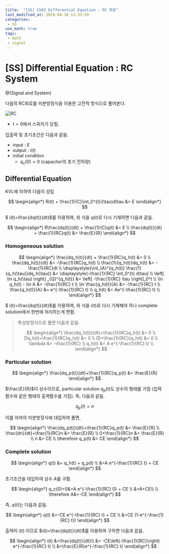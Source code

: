 ```yaml
---
title:  "[SS] Ch02 Differential Equation : RC 회로"
last_modified_at: 2019-04-10 11:33:59
categories:
 - SS
use_math: true
tags:
 - math
 - signal
---
```


# [SS] Differential Equation : RC System 

@(Signal and System)

다음의 RC회로를 미분방정식을 이용한 고전적 방식으로 풀어본다.

![RC](https://docs.google.com/drawings/d/e/2PACX-1vR2kKN5ZCcOWG17FavDIqii5uGvgJ6QQUprB6G1upB9Wj9PbAUyLAdhLU5hGJiDxa9d5l7R2VrIP3FA/pub?w=460&h=219)

* $t=0$에서 스위치가 닫힘.

입출력 및 초기조건은 다음과 같음.

* input : $E$
* output : $i(t)$
* initial condition
	* $q_c(0)=0$ (capacitor의 초기 전하량)


## Differential Equation

KVL에 의하여 다음이 성립

$$
\begin{align*}
Ri(t) + \frac{1}{C}\int_0^{t}i(\tau)d\tau &= E
\end{align*}
$$ 

$ i(t)=\frac{dq(t)}{dt}$를 이용하여, 위 식을 $q(t)$로 다시 기재하면 다음과 같음.

$$
\begin{align*}
R\frac{dq(t)}{dt} + \frac{1}{C}q(t) &= E \\
\frac{dq(t)}{dt} + \frac{1}{RC}q(t) &= \frac{E}{R}
\end{align*}
$$

### Homogeneous solution

$$
\begin{align*}
\frac{dq_h(t)}{dt} + \frac{1}{RC}q_h(t) &= 0 \\
\frac{dq_h(t)}{dt} &= -\frac{1}{RC}q_h(t) \\
\frac{1}{q_h(t)}dq_h(t) &= -\frac{1}{RC}dt \\
\displaystyle{\int_{A}^{q_h(t)} \frac{1}{q_h(\tau)}dq_h(\tau)} &= \displaystyle{-\frac{1}{RC} \int_0^{t} d\tau} \\
\left[ \ln q_h(\tau) \right] _{Q}^{q_h(t)} &= \left[ -\frac{1}{RC} \tau \right]_0^t \\
\ln q_h(t) - \ln A &= -\frac{1}{RC} t \\
\ln \frac{q_h(t)}{A} &= -\frac{1}{RC} t \\
\frac{q_h(t)}{A} &= e^{-\frac{1}{RC} t} \\
q_h(t) &= Ae^{-\frac{1}{RC} t} \\
\end{align*}
$$

$ i(t)=\frac{dq(t)}{dt}$를 이용하여, 위 식을 $i(t)$로 다시 기재해야 하나 complete solution에서 한번에 처리하는게 편함.

> 특성방정식으로 풀면 다음과 같음.
>
>$$
\begin{align*}
\frac{dq_h(t)}{dt}+\frac{1}{RC}q_h(t) &= 0 \\
Dq_h(t)+\frac{1}{RC}q_h(t) &= 0 \\
(D+\frac{1}{RC})q_h(t) &= 0 \\
\lambda &= -\frac{1}{RC}  \\
q_h(t) &= A e^{-\frac{1}{RC} t} \\
\end{align*}
$$

### Particular solution

$$
\begin{align*}
\frac{dq_p(t)}{dt}+\frac{1}{RC}q_p(t) &= \frac{E}{R}
\end{align*}
$$

$\frac{E}{R}$이 상수이므로, particular solution $q_p(t)$도 상수의 형태를 가짐 (입력함수와 같은 형태의 출력함수를 가짐). 즉, 다음과 같음.

$$
q_p(t) = n
$$

이를 아까의 미분방정식에 대입하여 풀면,

$$
\begin{align*}
\frac{dq_p(t)}{dt}+\frac{1}{RC}q_p(t) &= \frac{E}{R} \\
\frac{dn}{dt}+\frac{1}{RC}n &= \frac{E}{R} \\
0+\frac{1}{RC}n &= \frac{E}{R} \\
n &= CE \\
\therefore q_p(t) &= CE
\end{align*}
$$

### Complete solution

$$
\begin{align*}
q(t) &= q_h(t) + q_p(t) \\
&=A e^{-\frac{1}{RC} t} +  CE
\end{align*}
$$

초기조건을 대입하여 상수 $A$를 구함.

$$
\begin{align*}
q_c(0)=0&=A e^{-\frac{1}{RC} 0} +  CE \\
&=A+CE\\
\\
\therefore A&=-CE
\end{align*}
$$

즉, $q(t)$는 다음과 같음.

$$
\begin{align*}
q(t) &=-CE e^{-\frac{1}{RC} t} +  CE \\
&=CE (1-e^{-\frac{1}{RC} t})
\end{align*}
$$

출력이 $i(t)$ 이므로 $i(t)=\frac{dq(t)}{dt}$를 이용하여 구하면 다음과 같음.

$$
\begin{align*}
i(t) &=\frac{dq(t)}{dt}\\
&= -CE\left(-\frac{1}{RC}\right) e^{-\frac{1}{RC} t} \\
&=\frac{E}{R}e^{-\frac{1}{RC} t}
\end{align*}
$$


